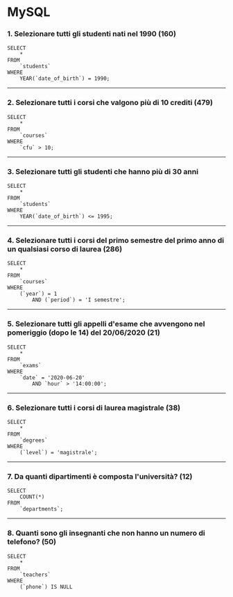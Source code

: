 # MySQL

### 1. Selezionare tutti gli studenti nati nel 1990 (160)

```
SELECT
    *
FROM
    `students`
WHERE
    YEAR(`date_of_birth`) = 1990;
```

---

### 2. Selezionare tutti i corsi che valgono più di 10 crediti (479)

```
SELECT
    *
FROM
    `courses`
WHERE
    `cfu` > 10;
```

---

### 3. Selezionare tutti gli studenti che hanno più di 30 anni

```
SELECT
    *
FROM
    `students`
WHERE
    YEAR(`date_of_birth`) <= 1995;
```

---

### 4. Selezionare tutti i corsi del primo semestre del primo anno di un qualsiasi corso di laurea (286)

```
SELECT
    *
FROM
    `courses`
WHERE
    (`year`) = 1
        AND (`period`) = 'I semestre';
```

---

### 5. Selezionare tutti gli appelli d'esame che avvengono nel pomeriggio (dopo le 14) del 20/06/2020 (21)

```
SELECT
    *
FROM
    `exams`
WHERE
    `date` = '2020-06-20'
        AND `hour` > '14:00:00';
```

---

### 6. Selezionare tutti i corsi di laurea magistrale (38)

```
SELECT
    *
FROM
    `degrees`
WHERE
    (`level`) = 'magistrale';
```

---

### 7. Da quanti dipartimenti è composta l'università? (12)

```
SELECT
    COUNT(*)
FROM
    `departments`;
```

---

### 8. Quanti sono gli insegnanti che non hanno un numero di telefono? (50)

```
SELECT
    *
FROM
    `teachers`
WHERE
    (`phone`) IS NULL
```
